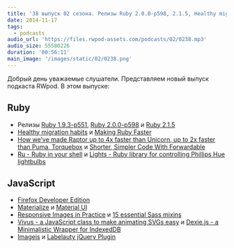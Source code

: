 ```yaml
---
title: '38 выпуск 02 сезона. Релизы Ruby 2.0.0-p598, 2.1.5, Healthy migration habits, Firefox Developer Edition, Imagejs и прочее'
date: 2014-11-17
tags:
  - podcasts
audio_url: 'https://files.rwpod-assets.com/podcasts/02/0238.mp3'
audio_size: 55580226
duration: '00:56:11'
main_image: '/images/static/02/0238.png'
---
```


Добрый день уважаемые слушатели. Представляем новый выпуск подкаста RWpod. В этом выпуске:

## Ruby

- Релизы [Ruby 1.9.3-p551](https://www.ruby-lang.org/en/news/2014/11/13/ruby-1-9-3-p551-is-released/), [Ruby 2.0.0-p598](https://www.ruby-lang.org/en/news/2014/11/13/ruby-2-0-0-p598-is-released/) и [Ruby 2.1.5](https://www.ruby-lang.org/en/news/2014/11/13/ruby-2-1-5-is-released/)
- [Healthy migration habits](http://blog.testdouble.com/posts/2014-11-04-healthy-migration-habits.html) и [Making Ruby Faster](http://omniref.com/blog/blog/2014/11/12/making-ruby-faster/)
- [How we’ve made Raptor up to 4x faster than Unicorn, up to 2x faster than Puma, Torquebox](http://www.rubyraptor.org/how-we-made-raptor-up-to-4x-faster-than-unicorn-and-up-to-2x-faster-than-puma-torquebox/) и [Shorter, Simpler Code With Forwardable](http://www.saturnflyer.com/blog/jim/2014/11/15/shorter-simpler-code-with-forwardable/)
- [Ru - Ruby in your shell](https://github.com/tombenner/ru) и [Lights - Ruby library for controlling Phillips Hue lightbulbs](https://github.com/turnerba/lights)

## JavaScript

- [Firefox Developer Edition](https://www.mozilla.org/en-US/firefox/developer/)
- [Materialize](http://materializecss.com/) и [Material UI](http://material-ui.com/)
- [Responsive Images in Practice](http://alistapart.com/article/responsive-images-in-practice) и [15 essential Sass mixins](http://www.developerdrive.com/2014/11/15-essential-sass-mixins/)
- [Vivus - a JavaScript class to make animating SVGs easy](http://maxwellito.github.io/vivus/) и [Dexie.js - a Minimalistic Wrapper for IndexedDB](http://www.dexie.org/)
- [Imagejs](http://jklmnn.de/imagejs/) и [Labelauty jQuery Plugin](http://fntneves.github.io/jquery-labelauty/)
